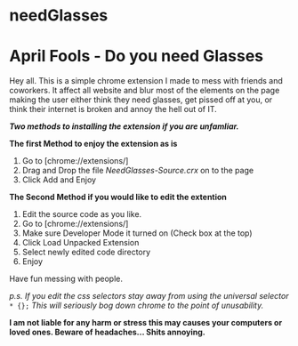 needGlasses
===========

# April Fools - Do you need Glasses

Hey all. This is a simple chrome extension I made to mess with friends and coworkers. It affect all website and blur most of the elements on the page making the user either think they need glasses, get pissed off at you, or think their internet is broken and annoy the hell out of IT.

**_Two methods to installing the extension if you are unfamliar._**

**The first Method to enjoy the extension as is**

1. Go to [chrome://extensions/]
2. Drag and Drop the file *NeedGlasses-Source.crx* on to the page
3. Click Add and Enjoy


**The Second Method if you would like to edit the extention**

1. Edit the source code as you like.
2. Go to [chrome://extensions/]
2. Make sure Developer Mode it turned on (Check box at the top)
3. Click Load Unpacked Extension
4. Select newly edited code directory
5. Enjoy

Have fun messing with people.

*p.s. If you edit the css selectors stay away from using the universal selector*
`* {};`
*This will seriously bog down chrome to the point of unusability.*

**I am not liable for any harm or stress this may causes your computers or loved ones. Beware of headaches... Shits annoying.**
